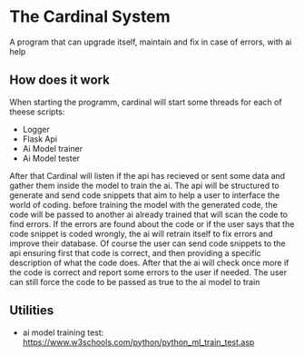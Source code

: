 # The Cardinal System
A program that can upgrade itself, maintain and fix in case of errors, with ai help


## How does it work

When starting the programm, cardinal will start some threads for each of theese scripts:
 - Logger
 - Flask Api
 - Ai Model trainer
 - Ai Model tester

After that Cardinal will listen if the api has recieved or sent some data and gather 
them inside the model to train the ai. The api will be structured to generate and
send code snippets that aim to help a user to interface the world of coding.
before training the model with the generated code, the code will be passed to another ai
already trained that will scan the code to find errors. If the errors are found about the code
or if the user says that the code snippet is coded wrongly, the ai will retrain itself to fix errors
and improve their database. Of course the user can send code snippets to the api ensuring first that 
code is correct, and then providing a specific description of what the code does.
After that the ai will check once more if the code is correct and report some errors to the user if needed.
The user can still force the code to be passed as true to the ai model to train


## Utilities
 - ai model training test: https://www.w3schools.com/python/python_ml_train_test.asp

